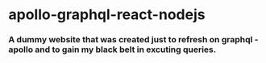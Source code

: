 # apollo-graphql-react-nodejs

### A dummy website that was created just to refresh on graphql - apollo and to gain my black belt in excuting queries.
